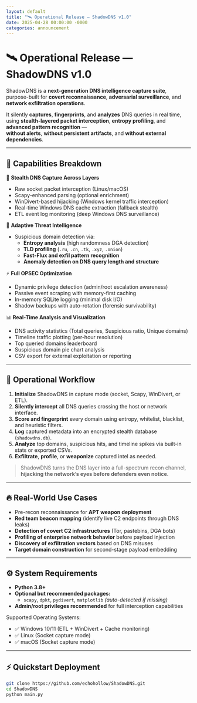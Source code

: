 ```yaml
---
layout: default
title: "🛰️ Operational Release — ShadowDNS v1.0"
date: 2025-04-28 00:00:00 -0000
categories: announcement
---
```


# 🛰️ Operational Release — ShadowDNS v1.0

ShadowDNS is a **next-generation DNS intelligence capture suite**,  
purpose-built for **covert reconnaissance**, **adversarial surveillance**, and **network exfiltration operations**.

It silently **captures**, **fingerprints**, and **analyzes** DNS queries in real time,  
using **stealth-layered packet interception**, **entropy profiling**, and **advanced pattern recognition** —  
**without alerts**, **without persistent artifacts**, and **without external dependencies**.

---

## 🚀 Capabilities Breakdown

🔎 **Stealth DNS Capture Across Layers**  
- Raw socket packet interception (Linux/macOS)  
- Scapy-enhanced parsing (optional enrichment)  
- WinDivert-based hijacking (Windows kernel traffic interception)  
- Real-time Windows DNS cache extraction (fallback stealth)  
- ETL event log monitoring (deep Windows DNS surveillance)

🧠 **Adaptive Threat Intelligence**  
- Suspicious domain detection via:  
  - **Entropy analysis** (high randomness DGA detection)  
  - **TLD profiling** (`.ru`, `.cn`, `.tk`, `.xyz`, `.onion`)  
  - **Fast-Flux and exfil pattern recognition**  
  - **Anomaly detection on DNS query length and structure**

⚡ **Full OPSEC Optimization**  
- Dynamic privilege detection (admin/root escalation awareness)  
- Passive event scraping with memory-first caching  
- In-memory SQLite logging (minimal disk I/O)  
- Shadow backups with auto-rotation (forensic survivability)

📊 **Real-Time Analysis and Visualization**  
- DNS activity statistics (Total queries, Suspicious ratio, Unique domains)  
- Timeline traffic plotting (per-hour resolution)  
- Top queried domains leaderboard  
- Suspicious domain pie chart analysis  
- CSV export for external exploitation or reporting

---

## 🧩 Operational Workflow

1. **Initialize** ShadowDNS in capture mode (socket, Scapy, WinDivert, or ETL).
2. **Silently intercept** all DNS queries crossing the host or network interface.
3. **Score and fingerprint** every domain using entropy, whitelist, blacklist, and heuristic filters.
4. **Log** captured metadata into an encrypted stealth database (`shadowdns.db`).
5. **Analyze** top domains, suspicious hits, and timeline spikes via built-in stats or exported CSVs.
6. **Exfiltrate**, **profile**, or **weaponize** captured intel as needed.

> ShadowDNS turns the DNS layer into a full-spectrum recon channel,  
> **hijacking the network’s eyes before defenders even notice.**

---

## 🔥 Real-World Use Cases

- Pre-recon reconnaissance for **APT weapon deployment**  
- **Red team beacon mapping** (identify live C2 endpoints through DNS leaks)  
- **Detection of covert C2 infrastructures** (Tor, pastebins, DGA bots)  
- **Profiling of enterprise network behavior** before payload injection  
- **Discovery of exfiltration vectors** based on DNS misuses  
- **Target domain construction** for second-stage payload embedding

---

## ⚙️ System Requirements

- **Python 3.8+**  
- **Optional but recommended packages:**  
  - `scapy`, `dpkt`, `pydivert`, `matplotlib` *(auto-detected if missing)*  
- **Admin/root privileges recommended** for full interception capabilities

Supported Operating Systems:  
- ✅ Windows 10/11 (ETL + WinDivert + Cache monitoring)  
- ✅ Linux (Socket capture mode)  
- ✅ macOS (Socket capture mode)

---

## ⚡ Quickstart Deployment

```bash
git clone https://github.com/echohollow/ShadowDNS.git
cd ShadowDNS
python main.py
